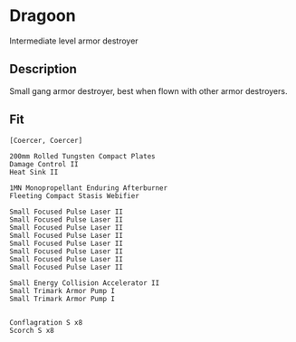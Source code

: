 # Dragoon

Intermediate level armor destroyer


## Description
Small gang armor destroyer, best when flown with other armor destroyers. 

## Fit

```
[Coercer, Coercer]

200mm Rolled Tungsten Compact Plates
Damage Control II
Heat Sink II

1MN Monopropellant Enduring Afterburner
Fleeting Compact Stasis Webifier

Small Focused Pulse Laser II
Small Focused Pulse Laser II
Small Focused Pulse Laser II
Small Focused Pulse Laser II
Small Focused Pulse Laser II
Small Focused Pulse Laser II
Small Focused Pulse Laser II
Small Focused Pulse Laser II

Small Energy Collision Accelerator II
Small Trimark Armor Pump I
Small Trimark Armor Pump I


Conflagration S x8
Scorch S x8
```